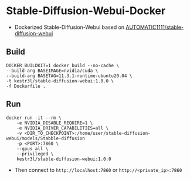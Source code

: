 # Stable-Diffusion-Webui-Docker
- Dockerized Stable-Diffusion-Webui based on [AUTOMATIC1111/stable-diffusion-webui](https://github.com/AUTOMATIC1111/stable-diffusion-webui)

## Build

```shell
DOCKER_BUILDKIT=1 docker build --no-cache \
--build-arg BASEIMAGE=nvidia/cuda \
--build-arg BASETAG=11.3.1-runtime-ubuntu20.04 \
-t kestr3l/stable-diffusion-webui:1.0.0 \
-f Dockerfile .
```

## Run

```shell
docker run -it --rm \
    -e NVIDIA_DISABLE_REQUIRE=1 \
    -e NVIDIA_DRIVER_CAPABILITIES=all \
    -v <DIR_TO_CHECKPOINT>:/home/user/stable-diffusion-webui/models/Stabble-diffusion
    -p <PORT>:7860 \
    --gpus all \
    --privileged \
    kestr3l/stable-diffusion-webui:1.0.0
```

- Then connect to `http://localhost:7860` or `http://<private_ip>:7860`
